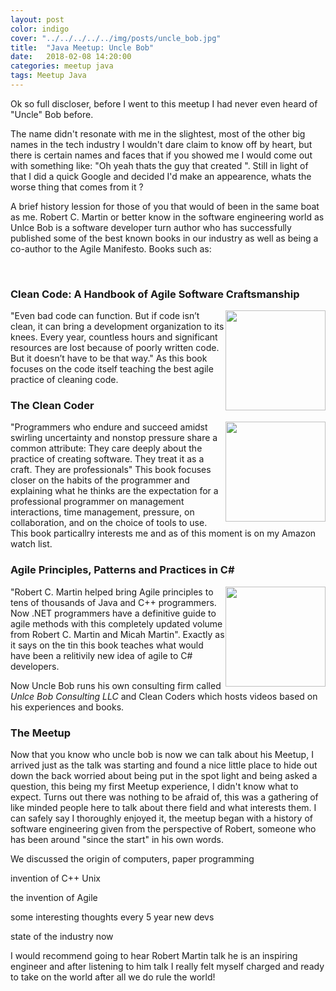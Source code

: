 ```yaml
---
layout: post
color: indigo
cover: "../../../../../img/posts/uncle_bob.jpg"
title:  "Java Meetup: Uncle Bob"
date:   2018-02-08 14:20:00
categories: meetup java
tags: Meetup Java
---
```


Ok so full discloser, before I went to this meetup I had never even heard of "Uncle" Bob before. 

The name didn't resonate with me in the slightest, most of the other big names in the tech industry I wouldn't dare claim to know off by heart, but there is certain names and faces 
that if you showed me I would come out with something like: "Oh yeah thats the guy that created <Insert import moment in computer history here>". Still in light of that I did a quick 
Google and decided I'd make an appearence, whats the worse thing that comes from it ?

A brief history lession for those of you that would of been in the same boat as me. Robert C. Martin or better know in the software engineering world as Unlce Bob is a software 
developer turn author who has successfully published some of the best known books in our industry as well as being a co-author to the Agile Manifesto. 
Books such as:

<br>
<h3>Clean Code: A Handbook of Agile Software Craftsmanship</h3>
<img src="https://images-na.ssl-images-amazon.com/images/I/51bPR2V9fBL._SX404_BO1,204,203,200_.jpg" height="160" width="90" style="width:auto;float:right;">
"Even bad code can function. But if code isn’t clean, it can bring a development organization to its knees. Every year, countless hours and significant resources are lost because 
of poorly written code. But it doesn’t have to be that way." As this book focuses on the code itself teaching the best agile practice of cleaning code.

<br>
<h3>The Clean Coder</h3>
<img src="https://images-na.ssl-images-amazon.com/images/I/5154eSTKUxL._SX382_BO1,204,203,200_.jpg" height="160" width="90" style="width:auto;float:right;">
"Programmers who endure and succeed amidst swirling uncertainty and nonstop pressure share a common attribute: They care deeply about the practice of creating software. They treat 
it as a craft. They are professionals" This book focuses closer on the habits of the programmer and explaining what he thinks are the expectation for a professional programmer on 
management interactions, time management, pressure, on collaboration, and on the choice of tools to use. This book particallry interests me and as of this moment is on my Amazon 
watch list.

<br>
<h3>Agile Principles, Patterns and Practices in C#</h3>
<img src="https://images-na.ssl-images-amazon.com/images/I/51rdbk2iTQL._SX372_BO1,204,203,200_.jpg" height="160" width="90" style="width:auto;float:right;">
"Robert C. Martin helped bring Agile principles to tens of thousands of Java and C++ programmers. Now .NET programmers have a definitive guide to agile methods with this completely 
updated volume from Robert C. Martin and Micah Martin". Exactly as it says on the tin this book teaches what would have been a relitivily new idea of agile to C# developers.

Now Uncle Bob runs his own consulting firm called _Unlce Bob Consulting LLC_ and Clean Coders which hosts videos based on his experiences and books.

<h3>The Meetup</h3>
Now that you know who uncle bob is now we can talk about his Meetup, I arrived just as the talk was starting and found a nice little place to hide out down the back worried about being
put in the spot light and being asked a question, this being my first Meetup experience, I didn't know what to expect. Turns out there was nothing to be afraid of, this was a 
gathering of like minded people here to talk about there field and what interests them. I can safely say I thoroughly enjoyed it, the meetup began with a history of software 
engineering given from the perspective of Robert, someone who has been around "since the start" in his own words. 

We discussed the origin of computers, paper programming

invention of C++ Unix

the invention of Agile

some interesting thoughts every 5 year new devs

state of the industry now

I would recommend going to hear Robert Martin talk he is an inspiring engineer and after listening to him talk I really felt myself charged and ready to take on the world after all
we do rule the world!



